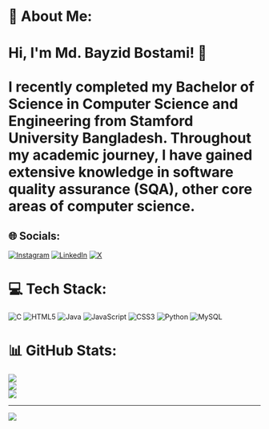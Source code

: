 # 💫 About Me:
# Hi, I'm Md. Bayzid Bostami! 👋<br><br>I recently completed my **Bachelor of Science in Computer Science and Engineering** from **Stamford University Bangladesh**. Throughout my academic journey, I have gained extensive knowledge in  **software quality assurance (SQA)**, other core areas of computer science.


## 🌐 Socials:
[![Instagram](https://img.shields.io/badge/Instagram-%23E4405F.svg?logo=Instagram&logoColor=white)](https://instagram.com/bayzid_000) [![LinkedIn](https://img.shields.io/badge/LinkedIn-%230077B5.svg?logo=linkedin&logoColor=white)](https://linkedin.com/in/bayzid-bostami-580a51211) [![X](https://img.shields.io/badge/X-black.svg?logo=X&logoColor=white)](https://x.com/@Bayzid_007) 

# 💻 Tech Stack:
![C](https://img.shields.io/badge/c-%2300599C.svg?style=for-the-badge&logo=c&logoColor=white) ![HTML5](https://img.shields.io/badge/html5-%23E34F26.svg?style=for-the-badge&logo=html5&logoColor=white) ![Java](https://img.shields.io/badge/java-%23ED8B00.svg?style=for-the-badge&logo=openjdk&logoColor=white) ![JavaScript](https://img.shields.io/badge/javascript-%23323330.svg?style=for-the-badge&logo=javascript&logoColor=%23F7DF1E) ![CSS3](https://img.shields.io/badge/css3-%231572B6.svg?style=for-the-badge&logo=css3&logoColor=white) ![Python](https://img.shields.io/badge/python-3670A0?style=for-the-badge&logo=python&logoColor=ffdd54) ![MySQL](https://img.shields.io/badge/mysql-4479A1.svg?style=for-the-badge&logo=mysql&logoColor=white)
# 📊 GitHub Stats:
![](https://github-readme-stats.vercel.app/api?username=bayzid2&theme=dark&hide_border=false&include_all_commits=true&count_private=true)<br/>
![](https://github-readme-streak-stats.herokuapp.com/?user=bayzid2&theme=dark&hide_border=false)<br/>
![](https://github-readme-stats.vercel.app/api/top-langs/?username=bayzid2&theme=dark&hide_border=false&include_all_commits=true&count_private=true&layout=compact)

---
[![](https://visitcount.itsvg.in/api?id=bayzid2&icon=0&color=0)](https://visitcount.itsvg.in)

<!-- Proudly created with GPRM ( https://gprm.itsvg.in ) -->
